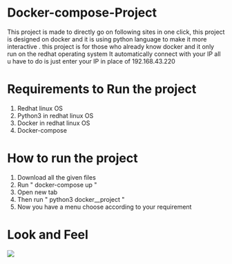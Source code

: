 # Docker-compose-Project

This project is made to directly go on following sites in one click, this project is designed on docker and it is using python language to make it more interactive .
this project is for those who already know docker and it only run on the redhat operating system
It automatically connect with your IP all u have to do is just enter your IP in place of 192.168.43.220

# Requirements to Run the project 
1. Redhat linux OS
2. Python3 in redhat linux OS
3. Docker in redhat linux OS
4. Docker-compose  

# How to run the project
1. Download all the given files
2. Run " docker-compose up "
3. Open new tab 
4. Then run " python3 docker__project "
5. Now you have a menu choose according to your requirement

# Look and Feel

![](screen1)


